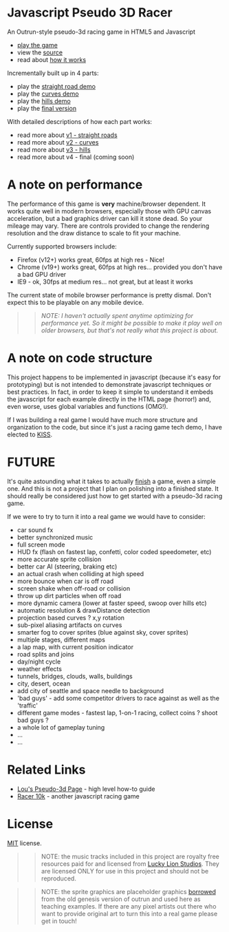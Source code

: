 Javascript Pseudo 3D Racer
==========================

An Outrun-style pseudo-3d racing game in HTML5 and Javascript

 * [play the game](http://codeincomplete.com/projects/racer/v4.final.html)
 * view the [source](https://github.com/jakesgordon/javascript-racer)
 * read about [how it works](http://codeincomplete.com/posts/2012/6/22/javascript_racer/)

Incrementally built up in 4 parts:

 * play the [straight road demo](http://codeincomplete.com/projects/racer/v1.straight.html)
 * play the [curves demo](http://codeincomplete.com/projects/racer/v2.curves.html)
 * play the [hills demo](http://codeincomplete.com/projects/racer/v3.hills.html)
 * play the [final version](http://codeincomplete.com/projects/racer/v4.final.html)

With detailed descriptions of how each part works:

 * read more about [v1 - straight roads](http://codeincomplete.com/posts/2012/6/23/javascript_racer_v1_straight)
 * read more about [v2 - curves](http://codeincomplete.com/posts/2012/6/24/javascript_racer_v2_curves/)
 * read more about [v3 - hills](http://codeincomplete.com/posts/2012/6/26/javascript_racer_v3_hills/)
 * read more about v4 - final (coming soon)

A note on performance
=====================

The performance of this game is **very** machine/browser dependent. It works quite well in modern
browsers, especially those with GPU canvas acceleration, but a bad graphics driver can kill it stone
dead. So your mileage may vary. There are controls provided to change the rendering resolution
and the draw distance to scale to fit your machine.

Currently supported browsers include:

 * Firefox (v12+) works great, 60fps at high res - Nice!
 * Chrome (v19+) works great, 60fps at high res... provided you don't have a bad GPU driver
 * IE9 - ok, 30fps at medium res... not great, but at least it works

The current state of mobile browser performance is pretty dismal. Don't expect this to be playable on
any mobile device.

>> _NOTE: I haven't actually spent anytime optimizing for performance yet. So it might be possible to
   make it play well on older browsers, but that's not really what this project is about._

A note on code structure
========================

This project happens to be implemented in javascript (because it's easy for prototyping) but
is not intended to demonstrate javascript techniques or best practices. In fact, in order to
keep it simple to understand it embeds the javascript for each example directly in the HTML
page (horror!) and, even worse, uses global variables and functions (OMG!).

If I was building a real game I would have much more structure and organization to the
code, but since it's just a racing game tech demo, I have elected to [KISS](http://en.wikipedia.org/wiki/KISS_principle).

FUTURE
======

It's quite astounding what it takes to actually [finish](http://codeincomplete.com/posts/2011/9/21/defining_finished/)
a game, even a simple one. And this is not a project that I plan on polishing into a finished state. It should
really be considered just how to get started with a pseudo-3d racing game.

If we were to try to turn it into a real game we would have to consider:

 * car sound fx
 * better synchronized music
 * full screen mode
 * HUD fx (flash on fastest lap, confetti, color coded speedometer, etc)
 * more accurate sprite collision
 * better car AI (steering, braking etc)
 * an actual crash when colliding at high speed
 * more bounce when car is off road
 * screen shake when off-road or collision
 * throw up dirt particles when off road
 * more dynamic camera (lower at faster speed, swoop over hills etc)
 * automatic resolution & drawDistance detection
 * projection based curves ? x,y rotation
 * sub-pixel aliasing artifacts on curves
 * smarter fog to cover sprites (blue against sky, cover sprites)
 * multiple stages, different maps
 * a lap map, with current position indicator
 * road splits and joins
 * day/night cycle
 * weather effects
 * tunnels, bridges, clouds, walls, buildings
 * city, desert, ocean
 * add city of seattle and space needle to background
 * 'bad guys' - add some competitor drivers to race against as well as the 'traffic'
 * different game modes - fastest lap, 1-on-1 racing, collect coins ? shoot bad guys ?
 * a whole lot of gameplay tuning
 * ...
 * ...

Related Links
=============

 * [Lou's Pseudo-3d Page](http://www.extentofthejam.com/pseudo/) - high level how-to guide
 * [Racer 10k](https://github.com/onaluf/RacerJS) - another javascript racing game

License
=======

[MIT](http://en.wikipedia.org/wiki/MIT_License) license.

>> NOTE: the music tracks included in this project are royalty free resources paid for and licensed
from [Lucky Lion Studios](http://luckylionstudios.com/). They are licensed ONLY for use in this
project and should not be reproduced.

>> NOTE: the sprite graphics are placeholder graphics [borrowed](http://pixel.garoux.net/game/44) from the old
genesis version of outrun and used here as teaching examples. If there are any pixel artists out there who want to 
provide original art to turn this into a real game please get in touch!



